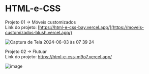 # HTML-e-CSS

Projeto 01 -> Móveis customizados <br/>
Link do projeto: [https://html-e-css-bay.vercel.app/](https://moveis-customizados-blush.vercel.app/)

![Captura de Tela 2024-06-03 às 07 39 24](https://github.com/Matheus-Neris-Rocha/HTML-e-CSS/assets/171521660/a63220b3-fd93-4662-9ec8-3bf67381984d)

Projeto 02 -> Flutuar <br/>
Link do projeto: https://html-e-css-m9o7.vercel.app/

![image](https://github.com/Matheus-Neris-Rocha/HTML-e-CSS/assets/171521660/136d9999-e19e-4425-8ebf-fe91c200ddd6)
